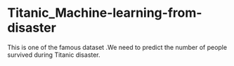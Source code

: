 # Titanic_Machine-learning-from-disaster
This is one of the famous dataset .We need to predict the number of people survived during Titanic disaster.
